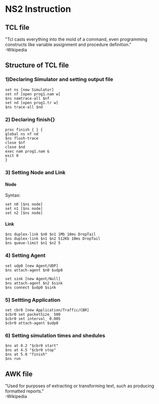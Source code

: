 # NS2 Instruction

## TCL file

"Tcl casts everything into the mold of a command, even programming constructs like variable assignment and procedure definition."<br>-Wikipedia

## Structure of TCL file

### 1)Declaring Simulator and setting output file
```SHELL
set ns [new Simulator]
set nf [open prog1.nam w]
$ns namtrace-all $nf
set nd [open prog1.tr w]
$ns trace-all $nd
```
### 2) Declaring finish{}
```SHELL
proc finish { } {
global ns nf nd
$ns flush-trace
close $nf
close $nd
exec nam prog1.nam &
exit 0
}
```

### 3) Setting Node and Link
#### Node
Syntax:

```SHELL
set n0 [$ns node]
set n1 [$ns node]
set n2 [$ns node]
```
#### Link
```SHELL
$ns duplex-link $n0 $n1 1Mb 10ms DropTail
$ns duplex-link $n1 $n2 512Kb 10ms DropTail
$ns queue-limit $n1 $n2 5
```
### 4) Setting Agent
```SHELL
set udp0 [new Agent/UDP]
$ns attach-agent $n0 $udp0
```
```SHELL
set sink [new Agent/Null]
$ns attach-agent $n2 $sink
$ns connect $udp0 $sink
```

### 5) Settting Application
```SHELL
set cbr0 [new Application/Traffic/CBR]
$cbr0 set packetSize_ 500
$cbr0 set interval_ 0.005
$cbr0 attach-agent $udp0
```

### 6) Setting simulation times and shedules
```SHELL
$ns at 0.2 "$cbr0 start"
$ns at 4.5 "$cbr0 stop"
$ns at 5.0 "finish"
$ns run
```


## AWK file

"Used for purposes of extracting or transforming text, such as producing formatted reports."<br>-Wikipedia
